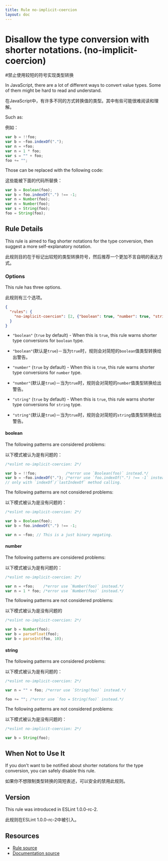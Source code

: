 ```yaml
---
title: Rule no-implicit-coercion
layout: doc
---
```

<!-- Note: No pull requests accepted for this file. See README.md in the root directory for details. -->
# Disallow the type conversion with shorter notations. (no-implicit-coercion)

#禁止使用较短的符号实现类型转换

In JavaScript, there are a lot of different ways to convert value types.
Some of them might be hard to read and understand.

在JavaScript中，有许多不同的方式转换值的类型。其中有些可能很难阅读和理解。

Such as:

例如：

```js
var b = !!foo;
var b = ~foo.indexOf(".");
var n = +foo;
var n = 1 * foo;
var s = "" + foo;
foo += "";
```

Those can be replaced with the following code:

这些能被下面的代码所替换：

```js
var b = Boolean(foo);
var b = foo.indexOf(".") !== -1;
var n = Number(foo);
var n = Number(foo);
var s = String(foo);
foo = String(foo);
```

## Rule Details

This rule is aimed to flag shorter notations for the type conversion, then suggest a more self-explanatory notation.

此规则目的在于标记出较短的类型转换符号，然后推荐一个更加不言自明的表达方式。

### Options

This rule has three options.

此规则有三个选项。

```json
{
  "rules": {
    "no-implicit-coercion": [2, {"boolean": true, "number": true, "string": true}]
  }
}
```

* `"boolean"` (`true` by default) - When this is `true`, this rule warns shorter type conversions for `boolean` type.

* `"boolean"`(默认是`true`)－当为`true`时，规则会对简短的`boolean`值类型转换给出警告。

* `"number"` (`true` by default) - When this is `true`, this rule warns shorter type conversions for `number` type.

* `"number"`(默认是`true`)－当为`true`时，规则会对简短的`number`值类型转换给出警告。


* `"string"` (`true` by default) - When this is `true`, this rule warns shorter type conversions for `string` type.

* `"string"`(默认是`true`)－当为`true`时，规则会对简短的`string`值类型转换给出警告。

#### boolean

The following patterns are considered problems:

以下模式被认为是有问题的：

```js
/*eslint no-implicit-coercion: 2*/

var b = !!foo;             /*error use `Boolean(foo)` instead.*/
var b = ~foo.indexOf("."); /*error use `foo.indexOf(".") !== -1` instead.*/
// only with `indexOf`/`lastIndexOf` method calling.

```

The following patterns are not considered problems:

以下模式被认为是没有问题的：

```js
/*eslint no-implicit-coercion: 2*/

var b = Boolean(foo);
var b = foo.indexOf(".") !== -1;

var n = ~foo; // This is a just binary negating.
```

#### number

The following patterns are considered problems:

以下模式被认为是有问题的：

```js
/*eslint no-implicit-coercion: 2*/

var n = +foo;    /*error use `Number(foo)` instead.*/
var n = 1 * foo; /*error use `Number(foo)` instead.*/
```

The following patterns are not considered problems:

以下模式被认为是没有问题的

```js
/*eslint no-implicit-coercion: 2*/

var b = Number(foo);
var b = parseFloat(foo);
var b = parseInt(foo, 10);
```

#### string

The following patterns are considered problems:

以下模式被认为是有问题的：


```js
/*eslint no-implicit-coercion: 2*/

var n = "" + foo; /*error use `String(foo)` instead.*/

foo += ""; /*error use `foo = String(foo)` instead.*/
```

The following patterns are not considered problems:

以下模式被认为是没有问题的：

```js
/*eslint no-implicit-coercion: 2*/

var b = String(foo);
```

## When Not to Use It

If you don't want to be notified about shorter notations for the type conversion, you can safely disable this rule.

如果你不想限制类型转换的简短表述，可以安全的禁用此规则。

## Version

This rule was introduced in ESLint 1.0.0-rc-2.

此规则在ESLint 1.0.0-rc-2中被引入。


## Resources

* [Rule source](https://github.com/eslint/eslint/tree/master/lib/rules/no-implicit-coercion.js)
* [Documentation source](https://github.com/eslint/eslint/tree/master/docs/rules/no-implicit-coercion.md)
